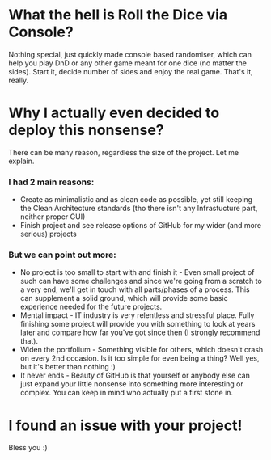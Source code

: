 # What the hell is Roll the Dice via Console?
Nothing special, just quickly made console based randomiser, which can help you play DnD or any other game meant for one dice (no matter the sides).
Start it, decide number of sides and enjoy the real game. That's it, really.

# Why I actually even decided to deploy this nonsense?
There can be many reason, regardless the size of the project. Let me explain.
### I had 2 main reasons:
   - Create as minimalistic and as clean code as possible, yet still keeping the Clean Architecture standards (tho there isn't any Infrastucture part, neither proper GUI)
   - Finish project and see release options of GitHub for my wider (and more serious) projects
### But we can point out more:
   - No project is too small to start with and finish it - Even small project of such can have some challenges and since we're going from a scratch to a very end, we'll get in touch with all parts/phases of a process. This can supplement a solid ground, which will provide some basic experience needed for the future projects.
   - Mental impact - IT industry is very relentless and stressful place. Fully finishing some project will provide you with something to look at years later and compare how far you've got since then (I strongly recommend that).
   - Widen the portfolium - Something visible for others, which doesn't crash on every 2nd occasion. Is it too simple for even being a thing? Well yes, but it's better than nothing :)
   - It never ends - Beauty of GitHub is that yourself or anybody else can just expand your little nonsense into something more interesting or complex. You can keep in mind who actually put a first stone in.

# I found an issue with your project!
Bless you :)
